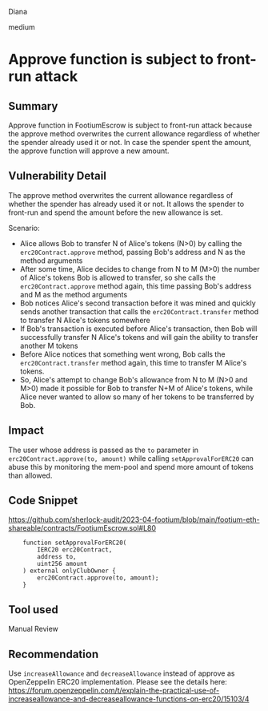 Diana

medium

# Approve function is subject to front-run attack

## Summary
Approve function in FootiumEscrow is subject to front-run attack because the approve method overwrites the current allowance regardless of whether the spender already used it or not. In case the spender spent the amount, the approve function will approve a new amount.

## Vulnerability Detail
The approve method overwrites the current allowance regardless of whether the spender has already used it or not. It allows the spender to front-run and spend the amount before the new allowance is set.

Scenario:

- Alice allows Bob to transfer N of Alice's tokens (N>0) by calling the `erc20Contract.approve` method, passing Bob's address and N as the method arguments
- After some time, Alice decides to change from N to M (M>0) the number of Alice's tokens Bob is allowed to transfer, so she calls the `erc20Contract.approve` method again, this time passing Bob's address and M as the method arguments
- Bob notices Alice's second transaction before it was mined and quickly sends another transaction that calls the `erc20Contract.transfer` method to transfer N Alice's tokens somewhere
- If Bob's transaction is executed before Alice's transaction, then Bob will successfully transfer N Alice's tokens and will gain the ability to transfer another M tokens
- Before Alice notices that something went wrong, Bob calls the `erc20Contract.transfer` method again, this time to transfer M Alice's tokens.
- So, Alice's attempt to change Bob's allowance from N to M (N>0 and M>0) made it possible for Bob to transfer N+M of Alice's tokens, while Alice never wanted to allow so many of her tokens to be transferred by Bob.

## Impact
The user whose address is passed as the `to` parameter in `erc20Contract.approve(to, amount)` while calling `setApprovalForERC20` can abuse this by monitoring the mem-pool and spend more amount of tokens than allowed.

## Code Snippet
https://github.com/sherlock-audit/2023-04-footium/blob/main/footium-eth-shareable/contracts/FootiumEscrow.sol#L80

```solidity
    function setApprovalForERC20(
        IERC20 erc20Contract,
        address to,
        uint256 amount
    ) external onlyClubOwner {
        erc20Contract.approve(to, amount);
    }
```

## Tool used
Manual Review

## Recommendation
Use `increaseAllowance` and `decreaseAllowance` instead of approve as OpenZeppelin ERC20 implementation. Please see the details here:
https://forum.openzeppelin.com/t/explain-the-practical-use-of-increaseallowance-and-decreaseallowance-functions-on-erc20/15103/4
